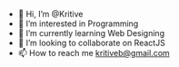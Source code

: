 - 👋 Hi, I’m @Kritive
- 👀 I’m interested in Programming
- 🌱 I’m currently learning Web Designing
- 💞️ I’m looking to collaborate on ReactJS
- 📫 How to reach me kritiveb@gmail.com

<!---
Kritive/Kritive is a ✨ special ✨ repository because its `README.md` (this file) appears on your GitHub profile.
You can click the Preview link to take a look at your changes.
--->
